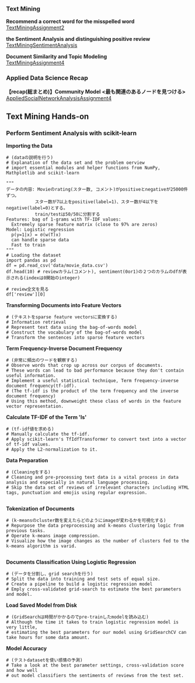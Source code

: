 ### Text Mining
**Recommend a correct word for the misspelled word**<br>
[TextMiningAssignment2](TextMiningAssignment2.ipynb)<br>

**the Sentiment Analysis and distinguishing positive review**<br>
[TextMiningSentimentAnalysis](TextMiningSentimentAnalysis.ipynb)<br>

**Document Similarity and Topic Modeling**<br>
[TextMiningAssignment4](TextMiningAssignment4.ipynb)<br>

### Applied Data Science Recap
**【recap(総まとめ)】Community Model <最も関連のあるノードを見つける>**<br>
[AppliedSocialNetworkAnalysisAssignment4](AppliedSocialNetworkAnalysisAssignment4.ipynb)<br>

## Text Mining Hands-on
### Perform Sentiment Analysis with scikit-learn
**Importing the Data**<br>
```
# (dataの説明を行う)
# Explanation of the data set and the problem oerview
# import essential modules and helper functions from NumPy, Mathplotlib and scikit-learn

"""
データの内容: Movieのrating(スター数, コメント)がpositiveとnegativeが25000件ずつ。
           スター数が7以上をpositive(label=1)、スター数が4以下をnegative(label=0)とする。
           train/testは50/50に分割する
Features: bag of 1-grams with TF-IDF values:
  Extremely sparse feature matrix (close to 97% are zeros)
Model: Logistic regression
  p(y=1|x) = σ(w(T)x)
  can handle sparse data
  Fast to train
"""
# Loading the dataset
import pandas as pd
df = pd.read_csv('data/movie_data.csv')
df.head(10) # reviewカラム(コメント), sentiment(0or1)の２つのカラムのdfが表示される(indexは0開始のinteger)

# review全文を見る
df['review'][0]
```
**Transforming Documents into Feature Vectors**<br>
```
# (テキストをsparse feature vectorsに変換する)
# Information retrieval
# Represent text data using the bag-of-words model
# Construct the vocabulary of the bag-of-words model
# Transform the sentences into sparse feature vectors

```
**Term Frequency-Inverse Document Frequency**<br>
```
# (非常に頻出のワードを観察する) 
# Observe words that crop up across our corpus of documents.
# These words can lead to bad performance because they don't contain useful information.
# Implement a useful statistical technique, Term frequency-inverse document frequency(tf-idf).
# (The tf-idf is the product of the term frequency and the inverse document frequency)
# Using this method, downweight these class of words in the feature vector representation.

```
**Calculate TF-IDF of the Term 'Is'**<br>
```
# (tf-idf値を求める)
# Manually calculate the tf-idf.
# Apply scikit-learn's TfIdfTransformer to convert text into a vector of tf-idf values.
# Apply the L2-normalization to it.

```
**Data Preparation**<br>
```
# (Cleaningをする)
# Cleaning and pre-processing text data is a vital process in data analysis and especially in natural language processing.
# Skip the data set of reviews of irrelevant characters including HTML tags, punctuation and emojis using regular expression.


```
**Tokenization of Documents**<br>
```
# (k-meansのcluster数を変えたらどのようにimageが変わるかを可視化する)
# Repurpose the data preprocessing and k-means clustering logic from previous tasks.
# Operate k-means image compression.
# Visualize how the image changes as the number of clusters fed to the k-means algorithm is varid.


```
**Documents Classification Using Logistic Regression**<br>
```
# (データを分割し、grid searchを行う)
# Split the data into training and test sets of equal size.
# Create a pipeline to build a logistic regression model
# Emply cross-validated grid-search to estimate the best parameters and model.

```
**Load Saved Model from Disk**<br>
```
# (GridSearchは時間がかかるのでpre-trainしたmodelを読み込む)
# Although the time it takes to train logistic regression model is very little,
# estimating the best parameters for our model using GridSearchCV can take hours for some data amount.

```
**Model Accuracy**<br>
```
# (テストdatasetを使い感情の予測)
# Take a look at the best parameter settings, cross-validation score and how well
# out model classifiers the sentiments of reviews from the test set.

```


